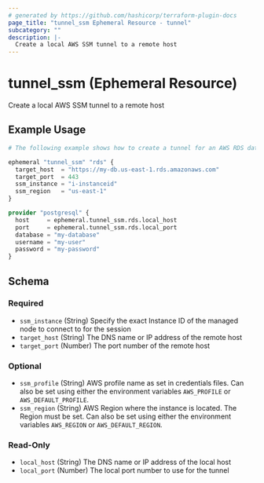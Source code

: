 ```yaml
---
# generated by https://github.com/hashicorp/terraform-plugin-docs
page_title: "tunnel_ssm Ephemeral Resource - tunnel"
subcategory: ""
description: |-
  Create a local AWS SSM tunnel to a remote host
---
```


# tunnel_ssm (Ephemeral Resource)

Create a local AWS SSM tunnel to a remote host

## Example Usage

```terraform
# The following example shows how to create a tunnel for an AWS RDS database.

ephemeral "tunnel_ssm" "rds" {
  target_host  = "https://my-db.us-east-1.rds.amazonaws.com"
  target_port  = 443
  ssm_instance = "i-instanceid"
  ssm_region   = "us-east-1"
}

provider "postgresql" {
  host     = ephemeral.tunnel_ssm.rds.local_host
  port     = ephemeral.tunnel_ssm.rds.local_port
  database = "my-database"
  username = "my-user"
  password = "my-password"
}
```

<!-- schema generated by tfplugindocs -->
## Schema

### Required

- `ssm_instance` (String) Specify the exact Instance ID of the managed node to connect to for the session
- `target_host` (String) The DNS name or IP address of the remote host
- `target_port` (Number) The port number of the remote host

### Optional

- `ssm_profile` (String) AWS profile name as set in credentials files. Can also be set using either the environment variables `AWS_PROFILE` or `AWS_DEFAULT_PROFILE`.
- `ssm_region` (String) AWS Region where the instance is located. The Region must be set. Can also be set using either the environment variables `AWS_REGION` or `AWS_DEFAULT_REGION`.

### Read-Only

- `local_host` (String) The DNS name or IP address of the local host
- `local_port` (Number) The local port number to use for the tunnel
